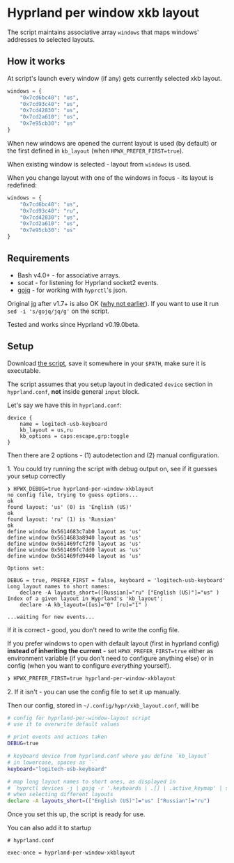 # Hyprland per window xkb layout

The script maintains associative array `windows` that maps windows' addresses to selected layouts.

## How it works

At script's launch every window (if any) gets currently selected xkb layout.

```python
windows = {
    "0x7cd6bc40": "us",
    "0x7cd93c40": "us",
    "0x7cd42830": "us",
    "0x7cd2a610": "us",
    "0x7e95cb30": "us"
}
```

When new windows are opened the current layout is used (by default) or the first defined in `kb_layout` (when `HPWX_PREFER_FIRST=true`).

When existing window is selected - layout from `windows` is used.

When you change layout with one of the windows in focus - its layout is redefined:


```python
windows = {
    "0x7cd6bc40": "us",
    "0x7cd93c40": "ru",
    "0x7cd42830": "us",
    "0x7cd2a610": "us",
    "0x7e95cb30": "us"
}
```

## Requirements

* Bash v4.0+ - for associative arrays.
* socat - for listening for Hyprland socket2 events.
* [gojq](https://github.com/itchyny/gojq) - for working with `hyprctl`'s json.

Original [jq](https://github.com/jqlang/jq) after v1.7+ is also OK ([why not earlier](https://github.com/hyprwm/Hyprland/discussions/830#discussioncomment-9953659)). If you want to use it run `sed -i 's/gojq/jq/g'` on the script.

Tested and works since Hyprland v0.19.0beta.

## Setup

Download [the script](./hyprland-per-window-xkblayout), save it somewhere in your `$PATH`, make sure it is executable.

The script assumes that you setup layout in dedicated `device` section in `hyprland.conf`, **not** inside general `input` block.

Let's say we have this in `hyprland.conf`:

```
device {
    name = logitech-usb-keyboard
    kb_layout = us,ru
    kb_options = caps:escape,grp:toggle
}
```

Then there are 2 options - (1) autodetection and (2) manual configuration.

1\. You could try running the script with debug output on, see if it guesses your setup correctly

```
❯ HPWX_DEBUG=true hyprland-per-window-xkblayout
no config file, trying to guess options...
ok
found layout: 'us' (0) is 'English (US)'
ok
found layout: 'ru' (1) is 'Russian'
ok
define window 0x5614683c7ab0 layout as 'us'
define window 0x5614683a8940 layout as 'us'
define window 0x561469fcf2f0 layout as 'us'
define window 0x561469fc7dd0 layout as 'us'
define window 0x561469fd9440 layout as 'us'

Options set:

DEBUG = true, PREFER_FIRST = false, keyboard = 'logitech-usb-keyboard'
Long layout names to short names:
    declare -A layouts_short=([Russian]="ru" ["English (US)"]="us" )
Index of a given layout in Hyprland's 'kb_layout':
    declare -A kb_layout=([us]="0" [ru]="1" )

...waiting for new events...
```

If it is correct - good, you don't need to write the config file.

If you prefer windows to open with default layout (first in hyprland config) **instead of
inheriting the current** - set `HPWX_PREFER_FIRST=true` either as environment variable
(if you don't need to configure anything else) or in config (when you want to
configure _everything_ yourself).

```sh
❯ HPWX_PREFER_FIRST=true hyprland-per-window-xkblayout
```

2\. If it isn't - you can use the config file to set it up manually.

Then our config, stored in `~/.config/hypr/xkb_layout.conf`, will be

```sh
# config for hyprland-per-window-layout script
# use it to overwrite default values

# print events and actions taken
DEBUG=true

# keyboard device from hyprland.conf where you define `kb_layout`
# in lowercase, spaces as `-`
keyboard="logitech-usb-keyboard"

# map long layout names to short ones, as displayed in
# `hyprctl devices -j | gojq -r '.keyboards | .[] | .active_keymap' | sort -u`
# when selecting different layouts
declare -A layouts_short=(["English (US)"]="us" ["Russian"]="ru")
```

Once you set this up, the script is ready for use.

You can also add it to startup

```
# hyprland.conf

exec-once = hyprland-per-window-xkblayout
```
